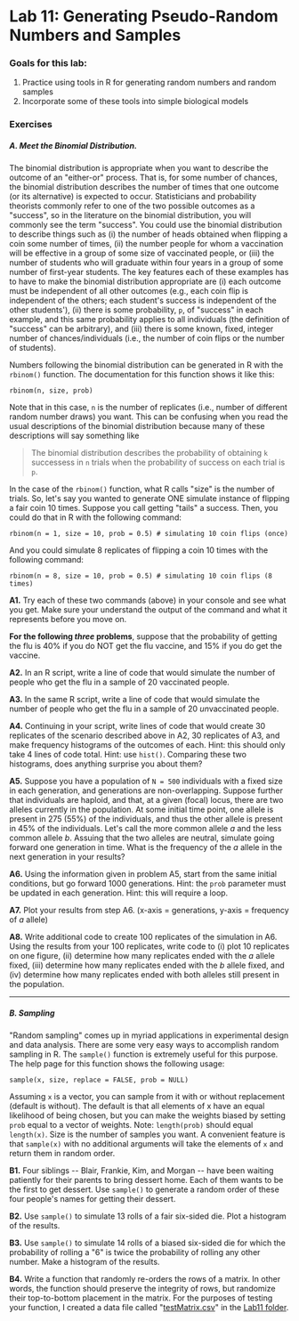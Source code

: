 # Lab 11: Generating Pseudo-Random Numbers and Samples

### Goals for this lab:
1. Practice using tools in R for generating random numbers and random samples
2. Incorporate some of these tools into simple biological models

### Exercises

##### A. Meet the Binomial Distribution.
The binomial distribution is appropriate when you want to describe the outcome of an "either-or" process.  That is, for some number of chances, the binomial distribution describes the number of times that one outcome (or its alternative) is expected to occur.  Statisticians and probability theorists commonly refer to one of the two possible outcomes as a "success", so in the literature on the binomial distribution, you will commonly see the term "success".  You could use the binomial distribution to describe things such as (i) the number of heads obtained when flipping a coin some number of times, (ii) the number people for whom a vaccination will be effective in a group of some size of vaccinated people, or (iii) the number of students who will graduate within four years in a group of some number of first-year students.  The key features each of these examples has to have to make the binomial distribution appropriate are (i) each outcome must be independent of all other outcomes (e.g., each coin flip is independent of the others; each student's success is independent of the other students'), (ii) there is some probability, `p`, of "success" in each example, and this same probability applies to all individuals (the definition of "success" can be arbitrary), and (iii) there is some known, fixed, integer number of chances/individuals (i.e., the number of coin flips or the number of students).

Numbers following the binomial distribution can be generated in R with the `rbinom()` function.  The documentation for this function shows it like this:  

	rbinom(n, size, prob)
	
Note that in this case, `n` is the number of replicates (i.e., number of different random number draws) you want.  This can be confusing when you read the usual descriptions of the binomial distribution because many of these descriptions will say something like  

> The binomial distribution describes the probability of obtaining `k` successess in `n` trials when the probability of success on each trial is `p`.  

In the case of the `rbinom()` function, what R calls "size" is the number of trials.  So, let's say you wanted to generate ONE simulate instance of flipping a fair coin 10 times.  Suppose you call getting "tails" a success.  Then, you could do that in R with the following command:

	rbinom(n = 1, size = 10, prob = 0.5) # simulating 10 coin flips (once)

And you could simulate 8 replicates of flipping a coin 10 times with the following command:

	rbinom(n = 8, size = 10, prob = 0.5) # simulating 10 coin flips (8 times)

**A1.** Try each of these two commands (above) in your console and see what you get. Make sure your understand the output of the command and what it represents before you move on.

**For the following _three_ problems**, suppose that the probability of getting the flu is 40% if you do NOT get the flu vaccine, and 15% if you do get the vaccine. 

**A2.** In an R script, write a line of code that would simulate the number of people who get the flu in a sample of 20 vaccinated people.

**A3.** In the same R script, write a line of code that would simulate the number of people who get the flu in a sample of 20 *un*vaccinated people.

**A4.** Continuing in your script, write lines of code that would create 30 replicates of the scenario described above in A2, 30 replicates of A3, and make frequency histograms of the outcomes of each.  Hint: this should only take 4 lines of code total.  Hint: use `hist()`.  Comparing these two histograms, does anything surprise you about them?  

**A5.** Suppose you have a population of `N = 500` individuals with a fixed size in each generation, and generations are non-overlapping.  Suppose further that individuals are haploid, and that, at a given (focal) locus, there are two alleles currently in the population.  At some initial time point, one allele is present in 275 (55%) of the individuals, and thus the other allele is present in 45% of the individuals.  Let's call the more common allele _a_ and the less common allele _b_.  Assuing that the two alleles are neutral, simulate going forward one generation in time.  What is the frequency of the _a_ allele in the next generation in your results?

**A6.** Using the information given in problem A5, start from the same initial conditions, but go forward 1000 generations.  Hint: the `prob` parameter must be updated in each generation. Hint: this will require a loop.

**A7.** Plot your results from step A6. (x-axis = generations, y-axis = frequency of _a_ allele)

**A8.** Write additional code to create 100 replicates of the simulation in A6. Using the results from your 100 replicates, write code to (i) plot 10 replicates on one figure, (ii) determine how many replicates ended with the _a_ allele fixed, (iii) determine how many replicates ended with the _b_ allele fixed, and (iv) determine how many replicates ended with both alleles still present in the population.

<hr>

##### B. Sampling

"Random sampling" comes up in myriad applications in experimental design and data analysis.  There are some very easy ways to accomplish random sampling in R.  The `sample()` function is extremely useful for this purpose.  The help page for this function shows the following usage:

	sample(x, size, replace = FALSE, prob = NULL)

Assuming `x` is a vector, you can sample from it with or without replacement (default is without).  The default is that all elements of x have an equal likelihood of being chosen, but you can make the weights biased by setting `prob` equal to a vector of weights.  Note: `length(prob)` should equal `length(x)`.  Size is the number of samples you want.  A convenient feature is that `sample(x)` with no additional arguments will take the elements of `x` and return them in random order.

**B1.** Four siblings -- Blair, Frankie, Kim, and Morgan -- have been waiting patiently for their parents to bring dessert home.  Each of them wants to be the first to get dessert.  Use `sample()` to generate a random order of these four people's names for getting their dessert.

**B2.** Use `sample()` to simulate 13 rolls of a fair six-sided die.  Plot a histogram of the results.

**B3.** Use `sample()` to simulate 14 rolls of a biased six-sided die for which the probability of rolling a "6" is twice the probability of rolling any other number.  Make a histogram of the results.

**B4.** Write a function that randomly re-orders the rows of a matrix.  In other words, the function should preserve the integrity of rows, but randomize their top-to-bottom placement in the matrix.  For the purposes of testing your function, I created a data file called "[testMatrix.csv](https://github.com/flaxmans/CompBio_on_git/blob/master/Labs/Lab11/testMatrix.csv)" in the [Lab11 folder](https://github.com/flaxmans/CompBio_on_git/tree/master/Labs/Lab11).







